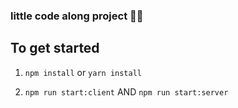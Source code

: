 ###  little code along project 👶🏽

## To get started

1. `npm install` or `yarn install`

2. `npm run start:client` AND `npm run start:server`
